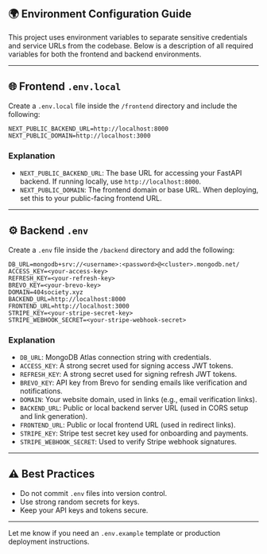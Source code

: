 ## 🌍 Environment Configuration Guide

This project uses environment variables to separate sensitive credentials and service URLs from the codebase. Below is a description of all required variables for both the frontend and backend environments.

---

## 🌐 Frontend `.env.local`

Create a `.env.local` file inside the `/frontend` directory and include the following:

```env
NEXT_PUBLIC_BACKEND_URL=http://localhost:8000
NEXT_PUBLIC_DOMAIN=http://localhost:3000
```

### Explanation

- `NEXT_PUBLIC_BACKEND_URL`: The base URL for accessing your FastAPI backend. If running locally, use `http://localhost:8000`.
- `NEXT_PUBLIC_DOMAIN`: The frontend domain or base URL. When deploying, set this to your public-facing frontend URL.

---

## ⚙️ Backend `.env`

Create a `.env` file inside the `/backend` directory and add the following:

```env
DB_URL=mongodb+srv://<username>:<password>@<cluster>.mongodb.net/
ACCESS_KEY=<your-access-key>
REFRESH_KEY=<your-refresh-key>
BREVO_KEY=<your-brevo-key>
DOMAIN=404society.xyz
BACKEND_URL=http://localhost:8000
FRONTEND_URL=http://localhost:3000
STRIPE_KEY=<your-stripe-secret-key>
STRIPE_WEBHOOK_SECRET=<your-stripe-webhook-secret>
```

### Explanation

- `DB_URL`: MongoDB Atlas connection string with credentials.
- `ACCESS_KEY`: A strong secret used for signing access JWT tokens.
- `REFRESH_KEY`: A strong secret used for signing refresh JWT tokens.
- `BREVO_KEY`: API key from Brevo for sending emails like verification and notifications.
- `DOMAIN`: Your website domain, used in links (e.g., email verification links).
- `BACKEND_URL`: Public or local backend server URL (used in CORS setup and link generation).
- `FRONTEND_URL`: Public or local frontend URL (used in redirect links).
- `STRIPE_KEY`: Stripe test secret key used for onboarding and payments.
- `STRIPE_WEBHOOK_SECRET`: Used to verify Stripe webhook signatures.

---

## ⚠️ Best Practices

- Do not commit `.env` files into version control.
- Use strong random secrets for keys.
- Keep your API keys and tokens secure.

---

Let me know if you need an `.env.example` template or production deployment instructions.
